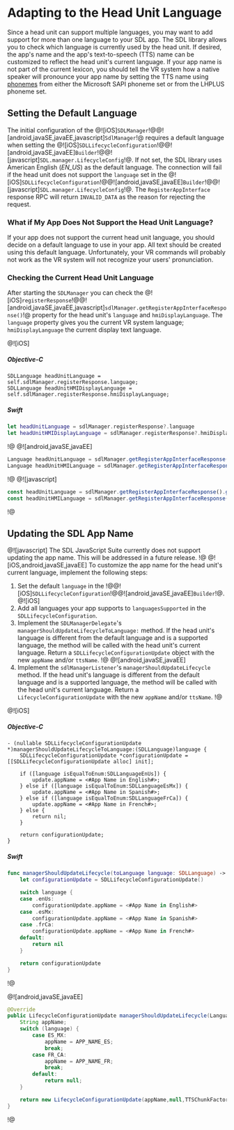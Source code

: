 # Adapting to the Head Unit Language
Since a head unit can support multiple languages, you may want to add support for more than one language to your SDL app. The SDL library allows you to check which language is currently used by the head unit. If desired, the app's name and the app's text-to-speech (TTS) name can be customized to reflect the head unit's current language. If your app name is not part of the current lexicon, you should tell the VR system how a native speaker will pronounce your app name by setting the TTS name using [phonemes](https://en.wikipedia.org/wiki/Phoneme) from either the Microsoft SAPI phoneme set or from the LHPLUS phoneme set.

## Setting the Default Language
The initial configuration of the @![iOS]`SDLManager`!@@![android,javaSE,javaEE,javascript]`SdlManager`!@ requires a default language when setting the @![iOS]`SDLLifecycleConfiguration`!@@![android,javaSE,javaEE]`Builder`!@@![javascript]`SDL.manager.LifecycleConfig`!@. If not set, the SDL library uses American English (*EN_US*) as the default language. The connection will fail if the head unit does not support the `language` set in the @![iOS]`SDLLifecycleConfiguration`!@@![android,javaSE,javaEE]`Builder`!@@![javascript]`SDL.manager.LifecycleConfig`!@. The `RegisterAppInterface` response RPC will return `INVALID_DATA` as the reason for rejecting the request.

### What if My App Does Not Support the Head Unit Language?
If your app does not support the current head unit language, you should decide on a default language to use in your app. All text should be created using this default language. Unfortunately, your VR commands will probably not work as the VR system will not recognize your users' pronunciation.


### Checking the Current Head Unit Language
After starting the `SDLManager` you can check the @![iOS]`registerResponse`!@@![android,javaSE,javaEE,javascript]`sdlManager.getRegisterAppInterfaceResponse()`!@ property for the head unit's `language` and `hmiDisplayLanguage`. The `language` property gives you the current VR system language; `hmiDisplayLanguage` the current display text language.

@![iOS]
##### Objective-C
```objc
SDLLanguage headUnitLanguage = self.sdlManager.registerResponse.language;
SDLLanguage headUnitHMIDisplayLanguage = self.sdlManager.registerResponse.hmiDisplayLanguage;
```

##### Swift
```swift
let headUnitLanguage = sdlManager.registerResponse?.language
let headUnitHMIDisplayLanguage = sdlManager.registerResponse?.hmiDisplayLanguage
```
!@
@![android,javaSE,javaEE]
```java
Language headUnitLanguage = sdlManager.getRegisterAppInterfaceResponse().getLanguage();
Language headUnitHMILanguage = sdlManager.getRegisterAppInterfaceResponse().getHmiDisplayLanguage();
```
!@
@![javascript]
```javascript
const headUnitLanguage = sdlManager.getRegisterAppInterfaceResponse().getLanguage();
const headUnitHMILanguage = sdlManager.getRegisterAppInterfaceResponse().getHmiDisplayLanguage();
```
!@

## Updating the SDL App Name
@![javascript]
The SDL JavaScript Suite currently does not support updating the app name. This will be addressed in a future release.
!@
@![iOS,android,javaSE,javaEE]
To customize the app name for the head unit's current language, implement the following steps:

1. Set the default `language` in the !@@![iOS]`SDLLifecycleConfiguration`!@@![android,javaSE,javaEE]`Builder`!@.
@![iOS]
2. Add all languages your app supports to `languagesSupported` in the `SDLLifecycleConfiguration`.
3. Implement the `SDLManagerDelegate`'s `managerShouldUpdateLifecycleToLanguage:` method. If the head unit's language is different from the default language and is a supported language, the method will be called with the head unit's current language. Return a `SDLLifecycleConfigurationUpdate` object with the new `appName` and/or `ttsName`.
!@
@![android,javaSE,javaEE]
2. Implement the `sdlManagerListener`'s `managerShouldUpdateLifecycle` method. If the head unit's language is different from the default language and is a supported language, the method will be called with the head unit's current language. Return a `LifecycleConfigurationUpdate` with the new `appName` and/or `ttsName`.
!@

@![iOS]
##### Objective-C
```objc
- (nullable SDLLifecycleConfigurationUpdate *)managerShouldUpdateLifecycleToLanguage:(SDLLanguage)language {
    SDLLifecycleConfigurationUpdate *configurationUpdate = [[SDLLifecycleConfigurationUpdate alloc] init];

    if ([language isEqualToEnum:SDLLanguageEnUs]) {
        update.appName = <#App Name in English#>;
    } else if ([language isEqualToEnum:SDLLanguageEsMx]) {
        update.appName = <#App Name in Spanish#>;
    } else if ([language isEqualToEnum:SDLLanguageFrCa]) {
        update.appName = <#App Name in French#>;
    } else {
        return nil;
    }

    return configurationUpdate;
}
```

##### Swift
```swift
func managerShouldUpdateLifecycle(toLanguage language: SDLLanguage) -> SDLLifecycleConfigurationUpdate? {
    let configurationUpdate = SDLLifecycleConfigurationUpdate()

    switch language {
    case .enUs:
        configurationUpdate.appName = <#App Name in English#>
    case .esMx:
        configurationUpdate.appName = <#App Name in Spanish#>
    case .frCa:
        configurationUpdate.appName = <#App Name in French#>
    default:
        return nil
    }

    return configurationUpdate
}
```
!@

@![android,javaSE,javaEE]
```java
@Override
public LifecycleConfigurationUpdate managerShouldUpdateLifecycle(Language language){
    String appName;
    switch (language) {
        case ES_MX:
            appName = APP_NAME_ES;
            break;
        case FR_CA:
            appName = APP_NAME_FR;
            break;
        default:
            return null;
    }

    return new LifecycleConfigurationUpdate(appName,null,TTSChunkFactory.createSimpleTTSChunks(appName), null);
}
```
!@